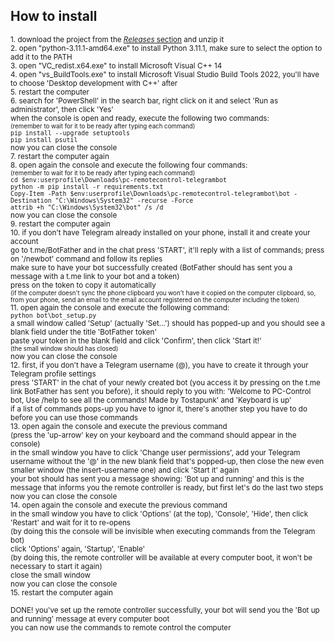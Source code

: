 ## How to install ##
<sup>1. download the project from the [*Releases* section](https://www.github.com/martinotecco/pc-remotecontrol-telegrambot/releases) and unzip it <br />
2. open "python-3.11.1-amd64.exe" to install Python 3.11.1, make sure to select the option to add it to the PATH <br />
3. open "VC_redist.x64.exe" to install Microsoft Visual C++ 14 <br />
4. open "vs_BuildTools.exe" to install Microsoft Visual Studio Build Tools 2022, you'll have to choose 'Desktop development with C++' after <br />
5. restart the computer <br />
6. search for 'PowerShell' in the search bar, right click on it and select 'Run as administrator', then click 'Yes' <br />
   when the console is open and ready, execute the following two commands: <br />
   <sup>(remember to wait for it to be ready after typing each command)</sup> <br />
      `pip install --upgrade setuptools` <br />
      `pip install psutil` <br />
   now you can close the console <br />
7. restart the computer again <br />
8. open again the console and execute the following four commands: <br />
   <sup>(remember to wait for it to be ready after typing each command)</sup> <br />
      `cd $env:userprofile\Downloads\pc-remotecontrol-telegrambot` <br />
      `python -m pip install -r requirements.txt` <br />
      `Copy-Item -Path $env:userprofile\Downloads\pc-remotecontrol-telegrambot\bot -Destination "C:\Windows\System32" -recurse -Force` <br />
      `attrib +h "C:\Windows\System32\bot" /s /d` <br />
   now you can close the console <br />
9. restart the computer again <br />
10. if you don't have Telegram already installed on your phone, install it and create your account <br />
    go to t.me/BotFather and in the chat press 'START', it'll reply with a list of commands; press on '/newbot' command and follow its replies <br />
    make sure to have your bot successfully created (BotFather should has sent you a message with a t.me link to your bot and a token) <br />
    press on the token to copy it automatically <br />
    <sup>(if the computer doesn't sync the phone clipboard you won't have it copied on the computer clipboard, so, from your phone, send an email to the email account registered on the computer including the token)</sup> <br />
11. open again the console and execute the following command: <br />
       `python bot\bot_setup.py` <br />
    a small window called 'Setup' (actually 'Set...') should has popped-up and you should see a blank field under the title 'BotFather token' <br />
    paste your token in the blank field and click 'Confirm', then click 'Start it!' <br />
    <sup>(the small window should has closed)</sup> <br />
    now you can close the console <br />
12. first, if you don't have a Telegram username (@<yourtag>), you have to create it through your Telegram profile settings <br />
    press 'START' in the chat of your newly created bot (you access it by pressing on the t.me link BotFather has sent you before), it should reply to you with: 'Welcome to PC-Control bot, Use /help to see all the commands! Made by Tostapunk' and 'Keyboard is up' <br />
    if a list of commands pops-up you have to ignor it, there's another step you have to do before you can use those commands <br />
13. open again the console and execute the previous command <br />
    (press the 'up-arrow' key on your keyboard and the command should appear in the console) <br />
    in the small window you have to click 'Change user permissions', add your Telegram username without the '@' in the new blank field that's popped-up, then close the new even smaller window (the insert-username one) and click 'Start it' again <br />
    your bot should has sent you a message showing: 'Bot up and running' and this is the message that informs you the remote controller is ready, but first let's do the last two steps <br />
    now you can close the console <br />
14. open again the console and execute the previous command <br />
    in the small window you have to click 'Options' (at the top), 'Console', 'Hide', then click 'Restart' and wait for it to re-opens <br />
    (by doing this the console will be invisible when executing commands from the Telegram bot) <br />
    click 'Options' again, 'Startup', 'Enable' <br />
    (by doing this, the remote controller will be available at every computer boot, it won't be necessary to start it again) <br />
    close the small window <br />
    now you can close the console <br />
15. restart the computer again <br /></sup>

<sup>DONE! you've set up the remote controller successfully, your bot will send you the 'Bot up and running' message at every computer boot <br />
you can now use the commands to remote control the computer</sup>
